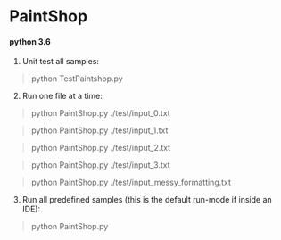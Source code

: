# PaintShop
#### python 3.6


1. Unit test all samples:

> python TestPaintshop.py


2. Run one file at a time:

> python PaintShop.py ./test/input_0.txt

> python PaintShop.py ./test/input_1.txt

> python PaintShop.py ./test/input_2.txt

> python PaintShop.py ./test/input_3.txt

> python PaintShop.py ./test/input_messy_formatting.txt


3. Run all predefined samples (this is the default run-mode if inside an IDE):

> python PaintShop.py

